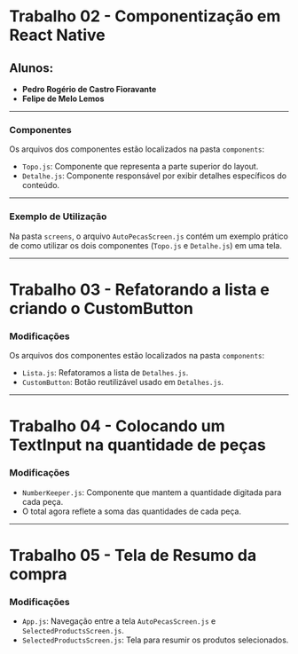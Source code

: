 # Trabalho 02 - Componentização em React Native

## Alunos:

- **Pedro Rogério de Castro Fioravante**
- **Felipe de Melo Lemos**

---

### **Componentes**

Os arquivos dos componentes estão localizados na pasta `components`:

- `Topo.js`: Componente que representa a parte superior do layout.
- `Detalhe.js`: Componente responsável por exibir detalhes específicos do conteúdo.

---

### **Exemplo de Utilização**

Na pasta `screens`, o arquivo `AutoPecasScreen.js` contém um exemplo prático de como utilizar os dois componentes (`Topo.js` e `Detalhe.js`) em uma tela.

---

# Trabalho 03 - Refatorando a lista e criando o CustomButton

### **Modificações**

Os arquivos dos componentes estão localizados na pasta `components`:

- `Lista.js`: Refatoramos a lista de `Detalhes.js`.
- `CustomButton`: Botão reutilizável usado em `Detalhes.js`.

---

# Trabalho 04 - Colocando um TextInput na quantidade de peças

### **Modificações**

- `NumberKeeper.js`: Componente que mantem a quantidade digitada para cada peça.
- O total agora reflete a soma das quantidades de cada peça.

---

# Trabalho 05 - Tela de Resumo da compra

### **Modificações**

- `App.js`: Navegação entre a tela `AutoPecasScreen.js` e `SelectedProductsScreen.js`.
- `SelectedProductsScreen.js`: Tela para resumir os produtos selecionados.